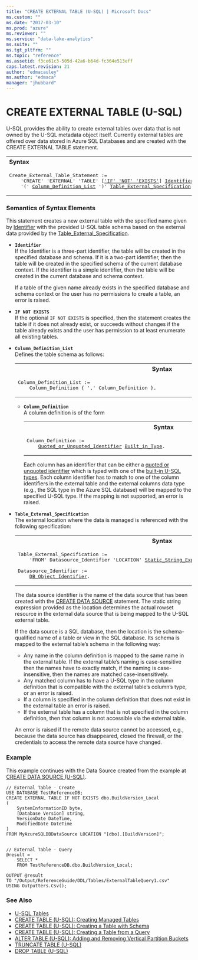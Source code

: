 ```yaml
---
title: "CREATE EXTERNAL TABLE (U-SQL) | Microsoft Docs"
ms.custom: ""
ms.date: "2017-03-10"
ms.prod: "azure"
ms.reviewer: ""
ms.service: "data-lake-analytics"
ms.suite: ""
ms.tgt_pltfrm: ""
ms.topic: "reference"
ms.assetid: f3ce61c3-505d-42a6-b64d-fc364e513eff
caps.latest.revision: 21
author: "edmacauley"
ms.author: "edmaca"
manager: "jhubbard"
---
```

# CREATE EXTERNAL TABLE (U-SQL)
U-SQL provides the ability to create external tables over data that is not owned by the U-SQL metadata object itself. Currently external tables are offered over data stored in Azure SQL Databases and are created with the CREATE EXTERNAL TABLE statement.  
  
<table><th align="left">Syntax</th><tr><td><pre>
Create_External_Table_Statement :=                                                                       
    'CREATE' 'EXTERNAL' 'TABLE' [<a href="#INE">'IF' 'NOT' 'EXISTS'</a>] <a href="#ident">Identifier</a>   
    '(' <a href="#col_def">Column_Definition_List</a> ')' <a href="#table_external_spec">Table_External_Specification</a>.
</pre></td></tr></table>
  
### Semantics of Syntax Elements  
This statement creates a new external table with the specified name given by [Identifier](#ident) with the provided U-SQL table schema based on the external data provided by the [Table_External_Specification](#table_external_spec).   
  
- <a name="ident"></a>**`Identifier`**    
  If the Identifier is a three-part identifier, the table will be created in the specified database and schema. If it is a two-part identifier, then the table will be created in the specified schema of the current database context. If the identifier is a simple identifier, then the table will be created in the current database and schema context.   

  If a table of the given name already exists in the specified database and schema context or the user has no permissions to create a table, an error is raised.   
  
- <a name="INE"></a>**`IF NOT EXISTS`**    
If the optional `IF NOT EXISTS` is specified, then the statement creates the table if it does not already exist, or succeeds without changes if the table already exists and the user has permission to at least enumerate all existing tables.  
      
- <a name="col_def"></a>**`Column_Definition_List`**   
  Defines the table schema as follows:  
  <table><th>Syntax</th><tr><td><pre>
  Column_Definition_List :=                                                                           
      Column_Definition { ',' Column_Definition }.
  </pre></td></tr></table>
    
  - **`Column_Definition`**  
    A column definition is of the form  
    <table><th>Syntax</th><tr><td><pre>
    Column_Definition :=                                                                           
        <a href="u-sql-identifiers.md">Quoted_or_Unquoted_Identifier</a> <a href="built-in-u-sql-types.md">Built_in_Type</a>.
    </pre></td></tr></table>
 
    Each column has an identifier that can be either a [quoted or unquoted identifier](u-sql-identifiers.md) which is typed with one of the [built-in U-SQL types](built-in-u-sql-types.md). Each column identifier has to match to one of the column identifiers in the external table and the external columns data type (e.g., the SQL type in the Azure SQL database) will be mapped to the specified U-SQL type. If the mapping is not supported, an error is raised.  

- <a name="table_external_spec"></a>**`Table_External_Specification`**  
  The external location where the data is managed is referenced with the following specification:

  <table><th>Syntax</th><tr><td><pre>
  Table_External_Specification :=                                                                     
      'FROM' Datasource_Identifier 'LOCATION' <a href="expressions-u-sql.md">Static_String_Expression</a>.<br /> 
  Datasource_Identifier :=                                                        
      <a href="u-sql-identifiers.md">DB_Object_Identifier</a>.
  </pre></td></tr></table>
 
  The data source identifier is the name of the data source that has been created with the [CREATE DATA SOURCE](create-data-source-u-sql.md) statement. The static string expression provided as the location determines the actual rowset resource in the external data source that is being mapped to the U-SQL external table.  
  
  If the data source is a SQL database, then the location is the schema-qualified name of a table or view in the SQL database. Its schema is mapped to the external table’s schema in the following way:   
  - Any name in the column definition is mapped to the same name in the external table. If the external table’s naming is case-sensitive then the names have to exactly match, if the naming is case-insensitive, then the names are matched case-insensitively.   
  - Any matched column has to have a U-SQL type in the column definition that is compatible with the external table’s column’s type, or an error is raised.  
  - If a column is specified in the column definition that does not exist in the external table an error is raised.  
  - If the external table has a column that is not specified in the column definition, then that column is not accessible via the external table.  
  
  An error is raised if the remote data source cannot be accessed, e.g., because the data source has disappeared, closed the firewall, or the credentials to access the remote data source have changed.  
  
### Example
This example continues with the Data Source created from the example at [CREATE DATA SOURCE (U-SQL)](create-data-source-u-sql.md).
```
// External Table - Create
USE DATABASE TestReferenceDB;
CREATE EXTERNAL TABLE IF NOT EXISTS dbo.BuildVersion_Local
(
    SystemInformationID byte,
    [Database Version] string,
    VersionDate DateTime,
    ModifiedDate DateTime
)
FROM MyAzureSQLDBDataSource LOCATION "[dbo].[BuildVersion]";


// External Table - Query
@result =
    SELECT *
    FROM TestReferenceDB.dbo.BuildVersion_Local;

OUTPUT @result
TO "/Output/ReferenceGuide/DDL/Tables/ExternalTableQuery1.csv"
USING Outputters.Csv();
```
  
### See Also
* [U-SQL Tables](u-sql-tables.md)  
* [CREATE TABLE (U-SQL): Creating Managed Tables](create-table-u-sql-creating-managed-tables.md) 
* [CREATE TABLE (U-SQL): Creating a Table with Schema](create-table-u-sql-creating-a-table-with-schema.md) 
* [CREATE TABLE (U-SQL): Creating a Table from a Query](create-table-u-sql-creating-a-table-from-a-query.md)  
* [ALTER TABLE (U-SQL): Adding and Removing Vertical Partition Buckets](alter-table-u-sql-adding-and-removing-vertical-partition-buckets.md)  
* [TRUNCATE TABLE (U-SQL)](truncate-table-u-sql.md)  
* [DROP TABLE (U-SQL)](drop-table-u-sql.md)    
